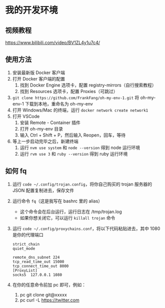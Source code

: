 # 我的开发环境

## 视频教程

https://www.bilibili.com/video/BV1ZL4y1u7c4/

## 使用方法

1. 安装最新版 Docker 客户端
2. 打开 Docker 客户端的配置
    1. 找到 Docker Engine 选项卡，配置 registry-mirrors（自行搜索教程）
    2. 找到 Resources 选项卡，配置 Proxies（可跳过）
3. `git clone https://github.com/FrankFang/oh-my-env-1.git` 将 oh-my-env-1 下载到本地，重命名为 oh-my-env
4. 打开 Windows/Mac 的终端，运行 `docker network create network1`
5. 打开 VSCode
    1. 安装 Remote - Container 插件
    2. 打开 oh-my-env 目录
    3. 输入 Ctrl + Shift + P，然后输入 Reopen，回车，等待
6. 等上一步启动完毕之后，新建终端
    1. 运行 `nvm use system` 和 `node --version` 得到 node 运行环境
    2. 运行 `rvm use 3` 和 `ruby --version` 得到 ruby 运行环境

## 如何 fq

1. 运行 `code ~/.config/trojan.config`，将你自己购买的 trojan 服务器的 JSON 配置复制进去，保存文件
2. 运行命令 `fq`（这是我写在 bashrc 里的 alias）
    * 这个命令会在后台运行，运行日志在 /tmp/trojan.log
    * 如果你想关闭它，可以运行 `killall trojan` 命令
4. 运行 `code ~/.config/proxychains.conf`，将以下代码粘贴进去，其中 1080 是你的代理端口
    
    ```
    strict_chain
    quiet_mode

    remote_dns_subnet 224
    tcp_read_time_out 15000
    tcp_connect_time_out 8000
    [ProxyList]
    socks5 	127.0.0.1 1080
    ```
5. 在你的任意命令前加 pc 即可，例如：
    1. pc git clone git@xxxxx
    2. pc curl -L https://twitter.com
 
